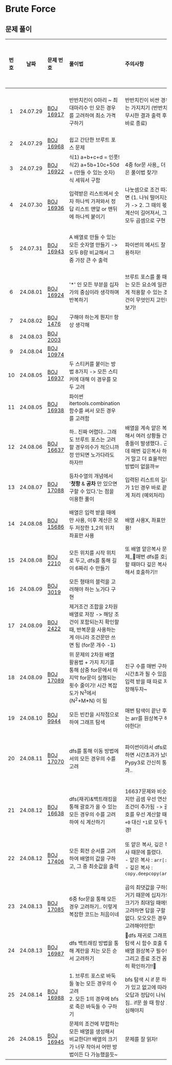 # Brute Force

## 문제 풀이

| 번호 |    날짜    | 문제 번호                                              | 풀이법                                                                                                           | 주의사항                                                                             | 새롭게 배운 내용                                                                                          | 다시 풀어보기 |
|:--:|:--------:|:---------------------------------------------------|:--------------------------------------------------------------------------------------------------------------|:---------------------------------------------------------------------------------|:---------------------------------------------------------------------------------------------------|:-------:|
| 1  | 24.07.29 | [BOJ 16917](https://www.acmicpc.net/problem/16917) | 반반치킨이 0마리 ~ 최대마리수 인 모든 경우를 고려하여 최소 가격 구하기                                                                     | 반반치킨이 비싼 경우는 가지치기 (반반치킨 무시한 결과 출력 후 바로 종료)                                       | - `max(0, 어떤값)` : 음수 방지  <br> - 내가 구해야 하는 값, 답을 구하는 데 계속 변화하는 값에 집중하자!                             |         |
| 2  | 24.07.29 | [BOJ 16968](https://www.acmicpc.net/problem/16968) | 쉽고 간단한 브루트 포스 문제                                                                                              |                                                                                  |                                                                                                    |         |
| 3  | 24.07.29 | [BOJ 16922](https://www.acmicpc.net/problem/16922) | 식1) a+b+c+d = 인풋!  식2) a+5b+10c+50d = (만들 수 있는 숫자) 식 세워서 구함                                                   | 4중 for문 사용,, 더 나은 풀이법 찾기!                                                        |                                                                                                    |         |
| 4  | 24.07.30 | [BOJ 16936](https://www.acmicpc.net/problem/16936) | 입력받은 리스트에서 숫자 하나씩 가져와서 정답 리스트 맨앞 or 맨뒤에 하나씩 붙이기                                                               | 나눗셈으로 조건 따지면 (1. 나눠 떨어지는가 -> 2. 그 때의 몫) 계산이 길어져서, 그냥 모두 곱셈으로 구현                  | `list.pop()` 의 파라미터에는 값(x) 인덱스(o) 가 들어가야한다.                                                        |         |
| 5  | 24.07.31 | [BOJ 16943](https://www.acmicpc.net/problem/16943) | A 배열로 만들 수 있는 모든 숫자열 만들기 -> 모두 B랑 비교해서 그 중 가장 큰 수 출력                                                          | 파이썬의 메서드 잘 활용하자!                                                                 | `from itertools import permutations` -> `permutations(arr)` : 입력된 iterable의 요소들로 만들 수 있는 모든 순열을 생성 |         |
| 6  | 24.08.01 | [BOJ 16924](https://www.acmicpc.net/problem/16924) | '*' 인 모든 부분을 십자가의 중심이라 생각하며 반복하기                                                                              | 브루트 포스를 풀 때에는 모든 요소에 일관되게 적용할 수 있는 조건이 무엇인지 고민해보기!                               | `list(input())` 이렇게 입력 받으면 이어진 문자열을 리스트에 한 글자씩 저장할 수 있다.                                           |    ✅    |
| 7  | 24.08.02 | [BOJ 1476](https://www.acmicpc.net/problem/1476)   | 구해야 하는게 뭔지!! 항상 생각해                                                                                           |                                                                                  |                                                                                                    |         |
| 8  | 24.08.03 | [BOJ 2003](https://www.acmicpc.net/problem/2003)   |                                                                                                               |                                                                                  |                                                                                                    |         |
| 9  | 24.08.04 | [BOJ 10974](https://www.acmicpc.net/problem/10974) |                                                                                                               |                                                                                  |                                                                                                    |         |
| 10 | 24.08.05 | [BOJ 16937](https://www.acmicpc.net/problem/16937) | 두 스티커를 붙이는 방법 8가지 -> 모든 스티커에 대해 이 경우를 모두 고려                                                                   |                                                                                  |                                                                                                    |         |
| 11 | 24.08.05 | [BOJ 16938](https://www.acmicpc.net/problem/16938) | 파이썬 itertools.combination 함수를 써서 모든 경우를 고려함                                                                   |                                                                                  | PYTHON IS GOD..🙇🏻‍♀️                                                                             |         |
| 12 | 24.08.06 | [BOJ 16637](https://www.acmicpc.net/problem/16637) | 하.. 진짜 어렵다.. 그래도 브루트 포스는 고려할 경우의수가 적으니까 정 안되면 노가다라도 하자!!!                                                     | 배열을 계속 얕은 복사 해서 여러 상황들 간에 충돌이 발생했다.. 근데 매번 깊은복사 하는거 말고 더 효율적인 방법이 없을까ㅠ           | 괄호의 역할 = 우선 계산!! 괄호를 직접 넣을 생각을 하지 말고, 미리 계산하고 **`(계산한 값)+0`** 으로 치환하라!                             |         |
| 13 | 24.08.07 | [BOJ 17088](https://www.acmicpc.net/problem/17088) | 등차수열의 개념에서 '**첫항** & **공차** 만 있으면 구할 수 있다.'는 점을 이용한 풀이                                                        | 입력된 리스트의 길이가 1인 경우 바로 끝내게 처리 (예외처리)                                              | 문제에 나온 소재(등차수열)의 개념에 접근하면 더 쉽게 풀 수 있다!                                                             |         |
| 14 | 24.08.08 | [BOJ 15686](https://www.acmicpc.net/problem/15686) | 배열은 입력 받을 때에만 사용, 이후 계산은 모두 저장한 1,2의 위치 좌표만 사용                                                                | 배열 사용X, 좌표만 사용!                                                                  | 알고리즘도 수능 수학 문제랑 똑같다! 문제에서 풀이법을 제시하니까 잘 따라가기!!!                                                     |         |
| 15 | 24.08.08 | [BOJ 2210](https://www.acmicpc.net/problem/2210)   | 모든 위치를 시작 위치로 두고, dfs를 통해 길이 6짜리 수 만들기                                                                        | 또 배열 얕은복사 문제,,😤매번 dfs를 호출할 때마다 깊은 복사를 해서 호출하기!!                                 |                                                                                                    |         |
| 16 | 24.08.09 | [BOJ 3019](https://www.acmicpc.net/problem/3019)   | 모든 형태의 블럭을 고려해야 하는 노가다 구현                                                                                     |                                                                                  |                                                                                                    |         |
| 17 | 24.08.09 | [BOJ 2422](https://www.acmicpc.net/problem/2422)   | 제거조건 조합을 2차원 배열로 저장 -> 해당 조건이 포함되는지 확인할 때, 반복문을 사용하는게 아니라 조건문만 쓰면 됨 (for문 개수 -1)                              |                                                                                  | 반복문을 없애기 위해 2차원 배열 형태로 나타낸다는 것이 새로웠다! 많이 써먹어야지~                                                    |         |
| 18 | 24.08.09 | [BOJ 17089](https://www.acmicpc.net/problem/17089) | 위 문제의 2차원 배열 활용법 + 가지 치기를 통해 삼중 for문에서 마지막 for문이 실행되는 횟수 줄이기! 시간 복잡도가 N<sup>3</sup>에서 (N<sup>2</sup>+M*N) 이 됨 | 친구 수를 매번 구하면 시간초과 될 수 있음. 입력 받을 때 따로 저장해두자~                                      | 삼중 for문(N<sup>3</sup>)은 500이하만 가능!                                                                 |         |
| 19 | 24.08.10 | [BOJ 9944](https://www.acmicpc.net/problem/9944)   | 모든 빈칸을 시작점으로 하여 그래프 탐색                                                                                        | 매번 탐색이 끝난 후에는 arr를 원상복구 해야한다!                                                    | 풀었어도 잘 모르겠다.. 다시 풀어보기 (๑و•̀Δ•́)و                                                                   |    ✅    |
| 20 | 24.08.11 | [BOJ 17070](https://www.acmicpc.net/problem/17070) | dfs를 통해 이동 방법에서의 모든 경우의 수를 고려                                                                                 | 파이썬이라서 dfs로 하면 시간초과가 났다. Pypy3로 간신히 통과..                                         | Pypy를 사용할 때, recursion limit을 너무 크게 설정하면 실행 하자마자 메모리 초과가 뜬다. Pypy3 할 때는 그 부분 삭제하기!                 |         |
| 21 | 24.08.12 | [BOJ 16638](https://www.acmicpc.net/problem/16638) | dfs(재귀)&백트래킹을 통해 괄호가 올 수 있는 모든 경우의 수를 고려하여 식 계산하기                                                             | 16637문제와 비슷하지만 곱셈 우선 연산 조건이 추가됨 -> 괄호를 우선 계산할 때 `+0` 대신 `*1`로 모두 변경!             | 완전 탐색에 좀 익숙해진듯~ ☆٩(｡•ω<｡)و <br> 코드를 더 효율적으로 짜는 연습을 하자!                                             |         |
| 22 | 24.08.12 | [BOJ 17406](https://www.acmicpc.net/problem/17406) | 모든 회전 순서를 고려하여 배열의 값을 구하고, 그 중 최솟값을 출력                                                                        | 또 얕은 복사, 깊은 복사 때문에 틀렸다.<br>- 얕은 복사 : `arr[:]`<br> - 깊은 복사 : `copy.deepcopy(arr)` | 배열 회전 구현할 때 헷갈림,, 어느 행이 어느 방향으로 회전하는지 명시한 다음에 구현하니까 더 편했다~                                         |         |
| 23 | 24.08.13 | [BOJ 17085](https://www.acmicpc.net/problem/17085) | 6중 for문을 통해 모든 경우 고려하기.. 이렇게 복잡한 코드는 처음이네                                                                     | 곱의 최댓값을 구하는거기 때문에 십자가의 크기가 최대일 때에만 고려하면 답을 구할 수 없다. 모오오든 경우를 고려해야만함!             |                                                                                                    |         |
| 24 | 24.08.13 | [BOJ 16987](https://www.acmicpc.net/problem/16987) | dfs 백트래킹 방법을 통해 계란을 치는 모든 순서 고려하기                                                                             | 🌟dfs 재귀로 그래프 탐색 시 함수 호출 후 배열 원상복구 필수!!! 그리고 종료 조건 꼼꼼히 확인하기!!🌟                  | `sum()`,`all()` 함수 안에 for문을 사용해서 모든 원소 검증하는거 배웠다!                                                  |         |
| 25 | 24.08.14 | [BOJ 16988](https://www.acmicpc.net/problem/16988) | 1. 브루트 포스로 바둑돌 놓는 모든 경우의 수 고려 <br>2. 모든 1의 경우에 bfs로 죽은 바둑돌 수 구하기                                              | bfs 탐색 시 if 문 하나가 있고 없고에 따라 오답과 정답이 나눠짐.. if문 쓸 때 항상 조심해야지                       | 정답?이랑 같은 방식으로 풀어서 기분이 좋다~ (๑'ᵕ'๑)⸝* (2단계로 나눠서 풀기)                                                  |         |
| 26 | 24.08.15 | [BOJ 16945](https://www.acmicpc.net/problem/16945) | 문제의 조건에 부합하는 모든 배열을 생성해서 비교한다!! 배열의 크기가 너무 작아서 어떤 방법이든 다 가능했을듯~                                               | 문제를 잘 읽자!                                                                        |                                                                                                    |         |
